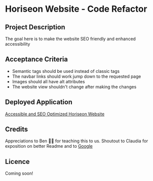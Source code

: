 # Horiseon Website - Code Refactor
## Project Description
The goal here is to make the website SEO friendly and enhanced accessibility

## Acceptance Criteria
* Semantic tags should be used instead of classic tags
* The navbar links should work jump down to the requested page
* Images should all have alt attributes
* The website view shouldn't change after making the changes 

## Deployed Application
[Accessible and SEO Optimized Horiseon Website](https://brondchux.github.io/hw1-code-refactor/)

## Credits
Appreciations to Ben 🙌🏾 for teaching this to us. Shoutout to Claudia for exposition on better Readme and to [Google](https://www.google.com)

## Licence
Coming soon!